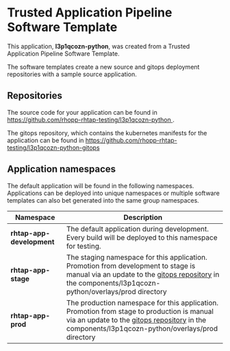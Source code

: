 # Trusted Application Pipeline Software Template

This application, **l3p1qcozn-python**, was created from a Trusted Application Pipeline Software Template.

The software templates create a new source and gitops deployment repositories with a sample source application. 

## Repositories

The source code for your application can be found in [https://github.com/rhopp-rhtap-testing/l3p1qcozn-python ](https://github.com/rhopp-rhtap-testing/l3p1qcozn-python ).
 
The gitops repository, which contains the kubernetes manifests for the application can be found in 
[https://github.com/rhopp-rhtap-testing/l3p1qcozn-python-gitops ](https://github.com/rhopp-rhtap-testing/l3p1qcozn-python-gitops ) 

## Application namespaces 

The default application will be found in the following namespaces. Applications can be deployed into unique namespaces or multiple software templates can also bet generated into the same group namespaces.  

|  Namespace   |  Description   |  
| -------- | -------- |   
| **rhtap-app-development** | The default application during development. Every build will be deployed to this namespace for testing. | 
| **rhtap-app-stage** | The staging namespace for this application. Promotion from development to stage is manual via an update to the [gitops repository](https://github.com/rhopp-rhtap-testing/l3p1qcozn-python-gitops ) in the components/l3p1qcozn-python/overlays/prod directory |  
| **rhtap-app-prod** | The production namespace for this application. Promotion from stage to production is manual via an update to the [gitops repository](https://github.com/rhopp-rhtap-testing/l3p1qcozn-python-gitops ) in the components/l3p1qcozn-python/overlays/prod directory | 